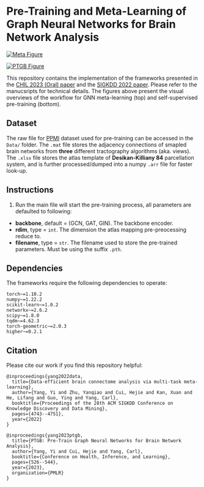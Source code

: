 # Pre-Training and Meta-Learning of Graph Neural Networks for Brain Network Analysis
[![Meta Figure](path_to_meta_figure.png)](link_to_algorithm_page)

[![PTGB Figure](path_to_ptgb_figure.png)](link_to_algorithm_page)

This repository contains the implementation of the frameworks presented in the [CHIL 2023 (Oral) paper](http://www.cs.emory.edu/~jyang71/files/ptgb.pdf) and the [SIGKDD 2022 paper](http://www.cs.emory.edu/~jyang71/files/metabrain.pdf). Please refer to the manucsripts for technical details. The figures above present the visual overviews of the workflow for GNN meta-learning (top) and self-supervised pre-training (bottom).
## Dataset
The raw file for [PPMI](https://www.ppmi-info.org/) dataset used for pre-training can be accessed in the `Data/` folder. The `.mat` file stores the adjacency connections of smapled brain networks from **three** different tractography algorithms (aka. views). The `.xlsx` file stores the atlas template of **Desikan-Killiany 84** parcellation system, and is further processed/dumped into a numpy `.arr` file for faster look-up.
## Instructions
1. Run the main file will start the pre-training process, all parameters are defaulted to following:
- **backbone**, default = (GCN, GAT, GIN). The backbone encoder.
- **rdim**, type = `int`. The dimension the atlas mapping pre-preocessing reduce to.
- **filename**, type = `str`. The filename used to store the pre-trained parameters. Must be using the suffix `.pth`.
## Dependencies
The frameworks require the following dependencies to operate:
```
torch~=1.10.2
numpy~=1.22.2
scikit-learn~=1.0.2
networkx~=2.6.2
scipy~=1.8.0
tqdm~=4.62.3
torch-geometric~=2.0.3
higher~=0.2.1
```
## Citation
Please cite our work if you find this repository helpful:
```
@inproceedings{yang2022data,
  title={Data-efficient brain connectome analysis via multi-task meta-learning},
  author={Yang, Yi and Zhu, Yanqiao and Cui, Hejie and Kan, Xuan and He, Lifang and Guo, Ying and Yang, Carl},
  booktitle={Proceedings of the 28th ACM SIGKDD Conference on Knowledge Discovery and Data Mining},
  pages={4743--4751},
  year={2022}
}
```
```
@inproceedings{yang2023ptgb,
  title={PTGB: Pre-Train Graph Neural Networks for Brain Network Analysis},
  author={Yang, Yi and Cui, Hejie and Yang, Carl},
  booktitle={Conference on Health, Inference, and Learning},
  pages={526--544},
  year={2023},
  organization={PMLR}
}
```
